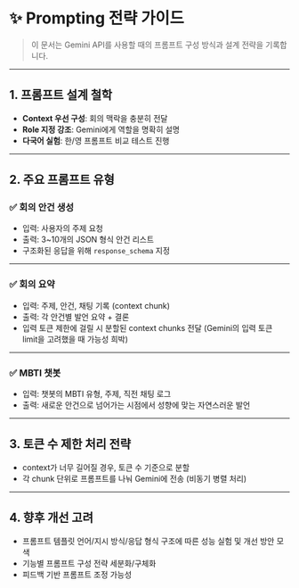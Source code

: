 # ✨ Prompting 전략 가이드

> 이 문서는 Gemini API를 사용할 때의 프롬프트 구성 방식과 설계 전략을 기록합니다.

---

## 1. 프롬프트 설계 철학

- **Context 우선 구성**: 회의 맥락을 충분히 전달
- **Role 지정 강조**: Gemini에게 역할을 명확히 설명
- **다국어 실험**: 한/영 프롬프트 비교 테스트 진행

---

## 2. 주요 프롬프트 유형

### ✅ 회의 안건 생성
- 입력: 사용자의 주제 요청
- 출력: 3~10개의 JSON 형식 안건 리스트
- 구조화된 응답을 위해 `response_schema` 지정

---

### ✅ 회의 요약
- 입력: 주제, 안건, 채팅 기록 (context chunk)
- 출력: 각 안건별 발언 요약 + 결론
- 입력 토큰 제한에 걸릴 시 분할된 context chunks 전달 (Gemini의 입력 토큰 limit을 고려했을 때 가능성 희박)

---

### ✅ MBTI 챗봇
- 입력: 챗봇의 MBTI 유형, 주제, 직전 채팅 로그
- 출력: 새로운 안건으로 넘어가는 시점에서 성향에 맞는 자연스러운 발언

---

## 3. 토큰 수 제한 처리 전략

- context가 너무 길어질 경우, 토큰 수 기준으로 분할
- 각 chunk 단위로 프롬프트를 나눠 Gemini에 전송 (비동기 병렬 처리)

---

## 4. 향후 개선 고려

- 프롬프트 템플릿 언어/지시 방식/응답 형식 구조에 따른 성능 실험 및 개선 방안 모색
- 기능별 프롬프트 구성 전략 세분화/구체화
- 피드백 기반 프롬프트 조정 가능성

